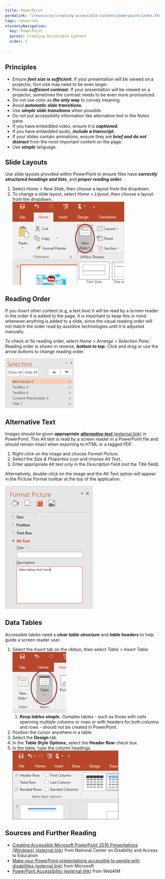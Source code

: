 ```yaml
---
title: PowerPoint
permalink: "/resources/creating-accessible-content/powerpoint/index.html"
tags: resources
eleventyNavigation:
  key: PowerPoint
  parent: Creating Accessible Content
  order: 3

---
```

## Principles

* Ensure **_font size is sufficient._** If your presentation will be viewed on a projector, font size may need to be even larger.
* Provide **_sufficient contrast._** If your presentation will be viewed on a projector, sometimes the contrast needs to be even more pronounced.
* Do not use color as **_the only way_** to convey meaning.
* Avoid **_automatic slide transitions._**
* Use **_simple slide transitions_** when possible.
* Do not put accessibility information like alternative text in the _Notes_ pane.
* If you have embedded video, ensure it is **_captioned._**
* If you have embedded audio, **_include a transcript._**
* If your slides contain animations, ensure they are **_brief and do not distract_** from the most important content on the page.
* Use **_simple_** language.

## Slide Layouts

Use slide layouts provided within PowerPoint to ensure files have **_correctly structured headings and lists_**, and **_proper reading order._**

1. Select _Home > New Slide_, then choose a layout from the dropdown.
2. To change a slide layout, select _Home > Layout_, then choose a layout from the dropdown.  
   ![Screenshot of the New Slide menu options on the default PowerPoint toolbar](/static/img/ppt-slide-layout.png)

## Reading Order

If you _Insert_ other content (e.g, a text box) it will be read by a screen reader in the order it is added to the page. It is important to keep this in mind whenever anything is added to a slide, since the visual reading order will not match the order read by assistive technologies until it is adjusted manually.

To check or fix reading order, select _Home > Arrange > Selection Pane_. Reading order is shown in reverse, **_bottom to top._** Click and drag or use the arrow buttons to change reading order.

![screenshot of the Selection Pane showing reading order of five items ](/static/img/ppt-reading-order.png)

## Alternative Text

Images should be given **_appropriate_** [**_alternative text_** (external link)](https://webaim.org/techniques/alttext) in PowerPoint. This Alt text is read by a screen reader in a PowerPoint file and should remain intact when exporting to HTML or a tagged PDF.

1. Right-click on the image and choose _Format Picture_.
2. Select the _Size & Properties_ icon and choose _Alt Text_.
3. Enter appropriate Alt text only in the _Description_ field (not the _Title_ field).

Alternatively, double-click on the image and the Alt Text option will appear in the Picture Format toolbar at the top of the application.

![screenshot of Alt text tab](/static/img/ppt-alt-text.png)

## Data Tables

Accessible tables need a **_clear table structure_** and **_table headers_** to help guide a screen reader user.

1. Select the _Insert_ tab on the ribbon, then select _Table > Insert Table_.  
   ![screenshot of selecting Table on the Insert ribbon](/static/img/ppt-insert-table.png)
   1. **_Keep tables simple._** Complex tables - such as those with cells spanning multiple columns or rows or with headers for both columns and rows - should not be created in PowerPoint.
2. Position the cursor anywhere in a table.
3. Select the **Design** tab.
4. In the **Table Style Options**, select the **Header Row** check box.
5. In the table, type the column headings.  
   ![Screenshot of the Header Row check box in the Table Style Options group on the Table Tools Design tab](/static/img/ppt-table-headers.png)

## Sources and Further Reading

* [Creating Accessible Microsoft PowerPoint 2016 Presentations (Windows) (external link)](http://ncdae.org/resources/cheatsheets/powerpoint2016.php) from National Center on Disability and Access to Education
* [Make your PowerPoint presentations accessible to people with disabilities (external link)]() from Microsoft
* [PowerPoint Accessibility (external link)](https://webaim.org/techniques/powerpoint/) from WebAIM